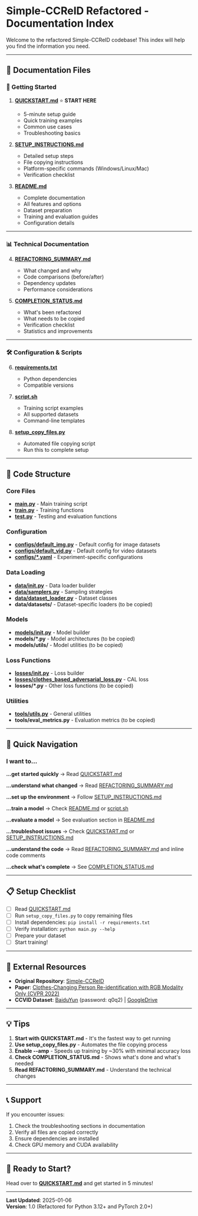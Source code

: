 # Simple-CCReID Refactored - Documentation Index

Welcome to the refactored Simple-CCReID codebase! This index will help you find the information you need.

---

## 📖 Documentation Files

### 🚀 Getting Started

1. **[QUICKSTART.md](QUICKSTART.md)** ⭐ **START HERE**
   - 5-minute setup guide
   - Quick training examples
   - Common use cases
   - Troubleshooting basics

2. **[SETUP_INSTRUCTIONS.md](SETUP_INSTRUCTIONS.md)**
   - Detailed setup steps
   - File copying instructions
   - Platform-specific commands (Windows/Linux/Mac)
   - Verification checklist

3. **[README.md](README.md)**
   - Complete documentation
   - All features and options
   - Dataset preparation
   - Training and evaluation guides
   - Configuration details

---

### 📊 Technical Documentation

4. **[REFACTORING_SUMMARY.md](REFACTORING_SUMMARY.md)**
   - What changed and why
   - Code comparisons (before/after)
   - Dependency updates
   - Performance considerations

5. **[COMPLETION_STATUS.md](COMPLETION_STATUS.md)**
   - What's been refactored
   - What needs to be copied
   - Verification checklist
   - Statistics and improvements

---

### 🛠️ Configuration & Scripts

6. **[requirements.txt](requirements.txt)**
   - Python dependencies
   - Compatible versions

7. **[script.sh](script.sh)**
   - Training script examples
   - All supported datasets
   - Command-line templates

8. **[setup_copy_files.py](setup_copy_files.py)**
   - Automated file copying script
   - Run this to complete setup

---

## 📂 Code Structure

### Core Files

- **[main.py](main.py)** - Main training script
- **[train.py](train.py)** - Training functions
- **[test.py](test.py)** - Testing and evaluation functions

### Configuration

- **[configs/default_img.py](configs/default_img.py)** - Default config for image datasets
- **[configs/default_vid.py](configs/default_vid.py)** - Default config for video datasets
- **[configs/*.yaml](configs/)** - Experiment-specific configurations

### Data Loading

- **[data/__init__.py](data/__init__.py)** - Data loader builder
- **[data/samplers.py](data/samplers.py)** - Sampling strategies
- **[data/dataset_loader.py](data/dataset_loader.py)** - Dataset classes
- **data/datasets/** - Dataset-specific loaders (to be copied)

### Models

- **[models/__init__.py](models/__init__.py)** - Model builder
- **models/*.py** - Model architectures (to be copied)
- **models/utils/** - Model utilities (to be copied)

### Loss Functions

- **[losses/__init__.py](losses/__init__.py)** - Loss builder
- **[losses/clothes_based_adversarial_loss.py](losses/clothes_based_adversarial_loss.py)** - CAL loss
- **losses/*.py** - Other loss functions (to be copied)

### Utilities

- **[tools/utils.py](tools/utils.py)** - General utilities
- **tools/eval_metrics.py** - Evaluation metrics (to be copied)

---

## 🎯 Quick Navigation

### I want to...

**...get started quickly**
→ Read [QUICKSTART.md](QUICKSTART.md)

**...understand what changed**
→ Read [REFACTORING_SUMMARY.md](REFACTORING_SUMMARY.md)

**...set up the environment**
→ Follow [SETUP_INSTRUCTIONS.md](SETUP_INSTRUCTIONS.md)

**...train a model**
→ Check [README.md](README.md) or [script.sh](script.sh)

**...evaluate a model**
→ See evaluation section in [README.md](README.md)

**...troubleshoot issues**
→ Check [QUICKSTART.md](QUICKSTART.md) or [SETUP_INSTRUCTIONS.md](SETUP_INSTRUCTIONS.md)

**...understand the code**
→ Read [REFACTORING_SUMMARY.md](REFACTORING_SUMMARY.md) and inline code comments

**...check what's complete**
→ See [COMPLETION_STATUS.md](COMPLETION_STATUS.md)

---

## 📋 Setup Checklist

- [ ] Read [QUICKSTART.md](QUICKSTART.md)
- [ ] Run `setup_copy_files.py` to copy remaining files
- [ ] Install dependencies: `pip install -r requirements.txt`
- [ ] Verify installation: `python main.py --help`
- [ ] Prepare your dataset
- [ ] Start training!

---

## 🔗 External Resources

- **Original Repository**: [Simple-CCReID](https://github.com/guxinqian/Simple-CCReID)
- **Paper**: [Clothes-Changing Person Re-identification with RGB Modality Only (CVPR 2022)](https://arxiv.org/abs/2204.06890)
- **CCVID Dataset**: [BaiduYun](https://pan.baidu.com/s/1W9yjqxS9qxfPUSu76JpE1g) (password: q0q2) | [GoogleDrive](https://drive.google.com/file/d/1vkZxm5v-aBXa_JEi23MMeW4DgisGtS4W/view?usp=sharing)

---

## 💡 Tips

1. **Start with QUICKSTART.md** - It's the fastest way to get running
2. **Use setup_copy_files.py** - Automates the file copying process
3. **Enable --amp** - Speeds up training by ~30% with minimal accuracy loss
4. **Check COMPLETION_STATUS.md** - Shows what's done and what's needed
5. **Read REFACTORING_SUMMARY.md** - Understand the technical changes

---

## 📞 Support

If you encounter issues:

1. Check the troubleshooting sections in documentation
2. Verify all files are copied correctly
3. Ensure dependencies are installed
4. Check GPU memory and CUDA availability

---

## 🎉 Ready to Start?

Head over to **[QUICKSTART.md](QUICKSTART.md)** and get started in 5 minutes!

---

**Last Updated**: 2025-01-06  
**Version**: 1.0 (Refactored for Python 3.12+ and PyTorch 2.0+)
